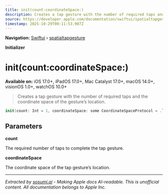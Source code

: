 ```yaml
---
title: init(count:coordinateSpace:)
description: Creates a tap gesture with the number of required taps and the coordinate space of the gesture’s location.
source: https://developer.apple.com/documentation/swiftui/spatialtapgesture/init(count:coordinatespace:)
timestamp: 2025-10-29T00:11:53.907Z
---
```


**Navigation:** [Swiftui](/documentation/swiftui) › [spatialtapgesture](/documentation/swiftui/spatialtapgesture)

**Initializer**

# init(count:coordinateSpace:)

**Available on:** iOS 17.0+, iPadOS 17.0+, Mac Catalyst 17.0+, macOS 14.0+, visionOS 1.0+, watchOS 10.0+

> Creates a tap gesture with the number of required taps and the coordinate space of the gesture’s location.

```swift
init(count: Int = 1, coordinateSpace: some CoordinateSpaceProtocol = .local)
```

## Parameters

**count**

The required number of taps to complete the tap gesture.



**coordinateSpace**

The coordinate space of the tap gesture’s location.

---

*Extracted by [sosumi.ai](https://sosumi.ai) - Making Apple docs AI-readable.*
*This is unofficial content. All documentation belongs to Apple Inc.*
